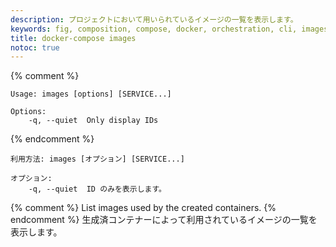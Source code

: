 ```yaml
---
description: プロジェクトにおいて用いられているイメージの一覧を表示します。
keywords: fig, composition, compose, docker, orchestration, cli, images
title: docker-compose images
notoc: true
---
```


{% comment %}
```
Usage: images [options] [SERVICE...]

Options:
    -q, --quiet  Only display IDs
```
{% endcomment %}
```
利用方法: images [オプション] [SERVICE...]

オプション:
    -q, --quiet  ID のみを表示します。
```

{% comment %}
List images used by the created containers.
{% endcomment %}
生成済コンテナーによって利用されているイメージの一覧を表示します。
